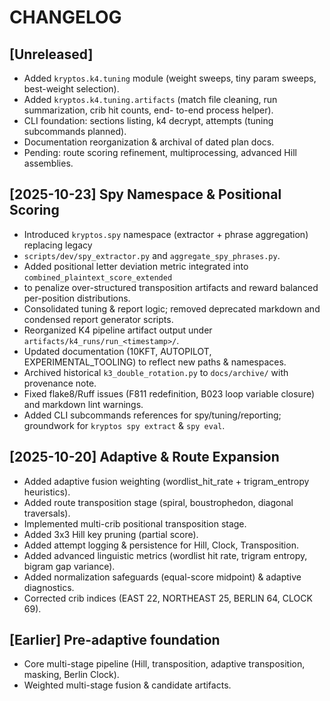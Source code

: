 # CHANGELOG

## [Unreleased]

- Added `kryptos.k4.tuning` module (weight sweeps, tiny param sweeps, best-weight selection).
- Added `kryptos.k4.tuning.artifacts` (match file cleaning, run summarization, crib hit counts, end-
to-end process helper).
- CLI foundation: sections listing, k4 decrypt, attempts (tuning subcommands planned).
- Documentation reorganization & archival of dated plan docs.
- Pending: route scoring refinement, multiprocessing, advanced Hill assemblies.

## [2025-10-23] Spy Namespace & Positional Scoring

- Introduced `kryptos.spy` namespace (extractor + phrase aggregation) replacing legacy
- `scripts/dev/spy_extractor.py` and `aggregate_spy_phrases.py`.
- Added positional letter deviation metric integrated into `combined_plaintext_score_extended`
- to penalize over-structured transposition artifacts and reward balanced per-position distributions.
- Consolidated tuning & report logic; removed deprecated markdown and condensed report generator
scripts.
- Reorganized K4 pipeline artifact output under `artifacts/k4_runs/run_<timestamp>/`.
- Updated documentation (10KFT, AUTOPILOT, EXPERIMENTAL_TOOLING) to reflect new paths & namespaces.
- Archived historical `k3_double_rotation.py` to `docs/archive/` with provenance note.
- Fixed flake8/Ruff issues (F811 redefinition, B023 loop variable closure) and markdown lint
warnings.
- Added CLI subcommands references for spy/tuning/reporting; groundwork for `kryptos spy extract` &
`spy eval`.

## [2025-10-20] Adaptive & Route Expansion

- Added adaptive fusion weighting (wordlist_hit_rate + trigram_entropy heuristics).
- Added route transposition stage (spiral, boustrophedon, diagonal traversals).
- Implemented multi-crib positional transposition stage.
- Added 3x3 Hill key pruning (partial score).
- Added attempt logging & persistence for Hill, Clock, Transposition.
- Added advanced linguistic metrics (wordlist hit rate, trigram entropy, bigram gap variance).
- Added normalization safeguards (equal-score midpoint) & adaptive diagnostics.
- Corrected crib indices (EAST 22, NORTHEAST 25, BERLIN 64, CLOCK 69).

## [Earlier] Pre-adaptive foundation

- Core multi-stage pipeline (Hill, transposition, adaptive transposition, masking, Berlin Clock).
- Weighted multi-stage fusion & candidate artifacts.

